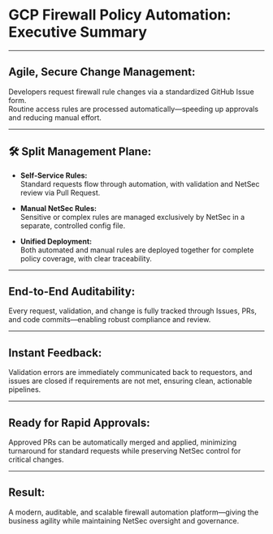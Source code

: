 #  GCP Firewall Policy Automation: Executive Summary

---

##  Agile, Secure Change Management:
Developers request firewall rule changes via a standardized GitHub Issue form.  
Routine access rules are processed automatically—speeding up approvals and reducing manual effort.

---

## 🛠 Split Management Plane:

- **Self-Service Rules:**  
  Standard requests flow through automation, with validation and NetSec review via Pull Request.

- **Manual NetSec Rules:**  
  Sensitive or complex rules are managed exclusively by NetSec in a separate, controlled config file.

- **Unified Deployment:**  
  Both automated and manual rules are deployed together for complete policy coverage, with clear traceability.

---

##  End-to-End Auditability:
Every request, validation, and change is fully tracked through Issues, PRs, and code commits—enabling robust compliance and review.

---

##  Instant Feedback:
Validation errors are immediately communicated back to requestors, and issues are closed if requirements are not met, ensuring clean, actionable pipelines.

---

##  Ready for Rapid Approvals:
Approved PRs can be automatically merged and applied, minimizing turnaround for standard requests while preserving NetSec control for critical changes.

---

##  Result:
A modern, auditable, and scalable firewall automation platform—giving the business agility while maintaining NetSec oversight and governance.
